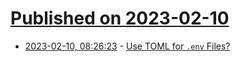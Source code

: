 # [Published on 2023-02-10](index.md)

* [2023-02-10, 08:26:23](https://news.ycombinator.com/item?id=34737067) - [Use TOML for `.env` Files?](https://snarky.ca/use-toml-for-env-files/)

